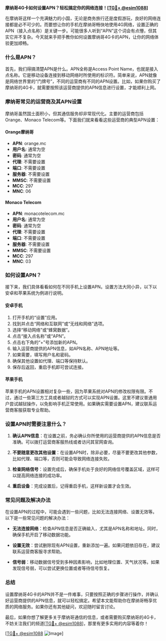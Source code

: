 **摩纳哥4G卡如何设置APN？轻松搞定你的网络连接！[[TG💪+ @esim1088](https://t.me/s/esim1088)]**

在摩纳哥这样一个充满魅力的小国，无论是商务旅行还是度假游玩，良好的网络连接都是必不可少的。而要想让你的手机在摩纳哥畅快地使用4G网络，设置正确的APN（接入点名称）是关键一步。可能很多人听到“APN”这个词会有点懵，但其实它并不复杂。今天就来手把手教你如何设置摩纳哥4G卡的APN，让你的网络体验更加顺畅。

### 什么是APN？

首先，我们得搞清楚APN是什么。APN全称是Access Point Name，也就是接入点名称。它是移动设备连接到移动网络时所使用的标识符。简单来说，APN就像是网络世界里的“门牌号”，不同的运营商有不同的APN设置。比如，如果你购买了摩纳哥的4G卡，就需要按照该运营商提供的APN信息进行设置，才能顺利上网。

### 摩纳哥常见的运营商及其APN设置

摩纳哥虽然国土面积小，但其通信服务却非常现代化。主要的运营商包括Orange、Monaco Telecom等。下面我们就来看看这些运营商的典型APN设置：

#### Orange摩纳哥
- **APN**: orange.mc
- **用户名**: 通常为空
- **密码**: 通常为空
- **代理**: 不需要设置
- **端口**: 不需要设置
- **服务器**: 不需要设置
- **MMSC**: 不需要设置
- **MCC**: 297
- **MNC**: 06

#### Monaco Telecom
- **APN**: monacotelecom.mc
- **用户名**: 通常为空
- **密码**: 通常为空
- **代理**: 不需要设置
- **端口**: 不需要设置
- **服务器**: 不需要设置
- **MMSC**: 不需要设置
- **MCC**: 297
- **MNC**: 03

### 如何设置APN？

接下来，我们具体看看如何在不同手机上设置APN。设置方法大同小异，以下以安卓和苹果系统为例进行说明。

#### 安卓手机
1. 打开手机的“设置”应用。
2. 找到并点击“网络和互联网”或“无线和网络”选项。
3. 选择“移动网络”或“蜂窝数据”。
4. 点击“接入点名称”或“APN”。
5. 点击右下角的“+”号添加新的APN。
6. 输入运营商提供的APN信息，如APN名称、APN地址等。
7. 如果需要，填写用户名和密码。
8. 确保其他设置如代理、端口等保持默认。
9. 保存后返回，重启手机即可尝试连接。

#### 苹果手机
苹果手机的APN设置相对复杂一些，因为苹果系统对APN的修改权限有限。不过，通过一些第三方工具或者越狱的方式可以实现APN设置。这里不建议普通用户尝试越狱操作，以免影响手机正常使用。如果确实需要设置APN，建议联系运营商客服获取专业帮助。

### 设置APN时需要注意什么？

1. **确认APN信息**：在设置之前，务必确认你所使用的运营商提供的APN信息是否准确。可以拨打运营商客服热线或者访问其官网查询。
   
2. **不要随意更改其他设置**：在设置APN时，除非必要，尽量不要更改其他参数，比如代理、端口等，否则可能会导致网络连接失败。

3. **检查网络信号**：设置完成后，确保手机处于良好的网络信号覆盖区域，这样可以提高网络连接的成功率。

4. **重启设备**：完成设置后，记得重启手机，这样新设置才会生效。

### 常见问题及解决办法

在设置APN的过程中，可能会遇到一些问题，比如无法连接网络、设置无效等。以下是一些常见问题的解决办法：

- **无法连接网络**：检查APN信息是否正确输入，尤其是APN名称和地址。同时，确保手机开启了移动数据功能。
  
- **设置无效**：尝试删除现有APN设置，重新添加一遍。如果问题依旧存在，建议联系运营商客服寻求帮助。

- **信号弱**：移动数据信号受到多种因素影响，比如地理位置、天气状况等。如果发现信号弱，可以尝试更换位置或者等待信号恢复。

### 总结

设置摩纳哥4G卡的APN并不是一件难事，只要按照正确的步骤进行操作，并确认好运营商提供的APN信息，就可以轻松搞定。希望本文能帮助你在摩纳哥畅享优质的网络服务。如果你还有其他疑问，欢迎随时留言讨论。

最后，如果你想了解更多关于摩纳哥通信的信息，或者需要购买摩纳哥的4G卡，不妨关注我们的频道[[TG💪+ @esim1088](https://t.me/s/esim1088)]，那里有更多实用的内容等着你！

[[TG💪+ @esim1088](https://t.me/s/esim1088) ![Image](https://i.postimg.cc/4NQfJmqS/Snipaste-2025-05-13-00-14-12.png)]